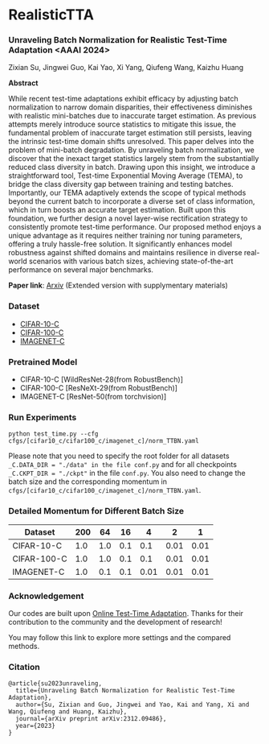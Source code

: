 # RealisticTTA

### Unraveling Batch Normalization for Realistic Test-Time Adaptation <AAAI 2024> 
Zixian Su, Jingwei Guo, Kai Yao, Xi Yang, Qiufeng Wang,  Kaizhu Huang

**Abstract**

While recent test-time adaptations exhibit efficacy by adjusting batch normalization to narrow domain disparities, their effectiveness diminishes with realistic mini-batches due to inaccurate target estimation. As previous attempts merely introduce source statistics to mitigate this issue, the fundamental problem of inaccurate target estimation still persists, leaving the intrinsic test-time domain shifts unresolved. This paper delves into the problem of mini-batch degradation. By unraveling batch normalization, we discover that the inexact target statistics largely stem from the substantially reduced class diversity in batch. Drawing upon this insight, we introduce a straightforward tool, Test-time Exponential Moving Average (TEMA), to bridge the class diversity gap between training and testing batches. Importantly, our TEMA adaptively extends the scope of typical methods beyond the current batch to incorporate a diverse set of class information, which in turn boosts an accurate target estimation. Built upon this foundation, we further design a novel layer-wise rectification strategy to consistently promote test-time performance.
Our proposed method enjoys a unique advantage as it requires neither training nor tuning parameters, offering a truly hassle-free solution. It significantly enhances model robustness against shifted domains and maintains resilience in diverse real-world scenarios with various batch sizes, achieving state-of-the-art performance on several major benchmarks.

**Paper link**: [Arxiv](https://arxiv.org/abs/2312.09486) (Extended version with supplymentary materials)

### Dataset

* [CIFAR-10-C](https://zenodo.org/record/2535967#.ZBiI7NDMKUk)
* [CIFAR-100-C](https://zenodo.org/records/3555552#.ZBiJA9DMKUk)
* [IMAGENET-C](https://zenodo.org/records/2235448#.Yj2RO_co_mF)

### Pretrained Model
* CIFAR-10-C [WildResNet-28(from RobustBench)]
* CIFAR-100-C [ResNeXt-29(from RobustBench)]
* IMAGENET-C [ResNet-50(from torchvision)]

### Run Experiments
``python test_time.py --cfg cfgs/[cifar10_c/cifar100_c/imagenet_c]/norm_TTBN.yaml``

Please note that you need to specify the root folder for all datasets `_C.DATA_DIR = "./data" in the file conf.py` and  for all checkpoints `_C.CKPT_DIR = "./ckpt"` in the file `conf.py`. You also need to change the batch size and the corresponding momentum in ``cfgs/[cifar10_c/cifar100_c/imagenet_c]/norm_TTBN.yaml``.

### Detailed Momentum for Different Batch Size

| Dataset| 200 | 64 | 16 | 4 | 2 | 1 |
|-----|-----|-----|-----|-----|-----|-----|
|CIFAR-10-C|1.0|1.0|0.1|0.1|0.01|0.01|
|CIFAR-100-C|1.0|1.0| 0.1|0.1|0.01|0.01|
|IMAGENET-C| 1.0|0.1| 0.1|0.01|0.01|0.01 |

### Acknowledgement
Our codes are built upon [Online Test-Time Adaptation](https://github.com/mariodoebler/test-time-adaptation/tree/main). Thanks for their contribution to the community and the development of research!

You may follow this link to explore more settings and the compared methods.

### Citation
```
@article{su2023unraveling,
  title={Unraveling Batch Normalization for Realistic Test-Time Adaptation},
  author={Su, Zixian and Guo, Jingwei and Yao, Kai and Yang, Xi and Wang, Qiufeng and Huang, Kaizhu},
  journal={arXiv preprint arXiv:2312.09486},
  year={2023}
}
```

